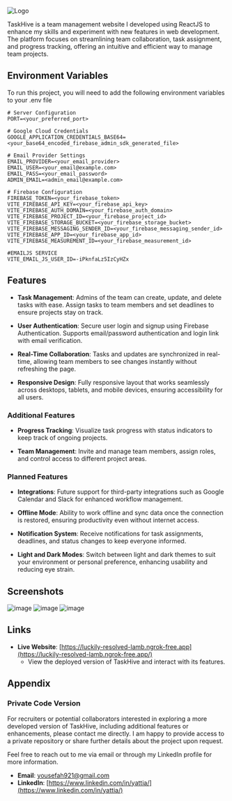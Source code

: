 ![Logo](https://github.com/user-attachments/assets/013d5707-0f1f-48db-8686-a9cae97b49d1)

TaskHive is a team management website I developed using ReactJS to enhance my skills and experiment with new features in web development. The platform focuses on streamlining team collaboration, task assignment, and progress tracking, offering an intuitive and efficient way to manage team projects.

## Environment Variables

To run this project, you will need to add the following environment variables to your .env file

```plaintext
# Server Configuration
PORT=<your_preferred_port>

# Google Cloud Credentials
GOOGLE_APPLICATION_CREDENTIALS_BASE64=<your_base64_encoded_firebase_admin_sdk_generated_file>

# Email Provider Settings
EMAIL_PROVIDER=<your_email_provider>
EMAIL_USER=<your_email@example.com>
EMAIL_PASS=<your_email_password>
ADMIN_EMAIL=<admin_email@example.com>

# Firebase Configuration
FIREBASE_TOKEN=<your_firebase_token>
VITE_FIREBASE_API_KEY=<your_firebase_api_key>
VITE_FIREBASE_AUTH_DOMAIN=<your_firebase_auth_domain>
VITE_FIREBASE_PROJECT_ID=<your_firebase_project_id>
VITE_FIREBASE_STORAGE_BUCKET=<your_firebase_storage_bucket>
VITE_FIREBASE_MESSAGING_SENDER_ID=<your_firebase_messaging_sender_id>
VITE_FIREBASE_APP_ID=<your_firebase_app_id>
VITE_FIREBASE_MEASUREMENT_ID=<your_firebase_measurement_id>

#EMAILJS SERVICE
VITE_EMAIL_JS_USER_ID=-iPknfaLz5IzCyHZx
```
## Features

- **Task Management**: Admins of the team can create, update, and delete tasks with ease. Assign tasks to team members and set deadlines to ensure projects stay on track.

- **User Authentication**: Secure user login and signup using Firebase Authentication. Supports email/password authentication and login link with email verification.

- **Real-Time Collaboration**: Tasks and updates are synchronized in real-time, allowing team members to see changes instantly without refreshing the page.


- **Responsive Design**: Fully responsive layout that works seamlessly across desktops, tablets, and mobile devices, ensuring accessibility for all users.

### Additional Features

- **Progress Tracking**: Visualize task progress with status indicators to keep track of ongoing projects.

- **Team Management**: Invite and manage team members, assign roles, and control access to different project areas.

### Planned Features

- **Integrations**: Future support for third-party integrations such as Google Calendar and Slack for enhanced workflow management.

- **Offline Mode**: Ability to work offline and sync data once the connection is restored, ensuring productivity even without internet access.

- **Notification System**: Receive notifications for task assignments, deadlines, and status changes to keep everyone informed.

- **Light and Dark Modes**: Switch between light and dark themes to suit your environment or personal preference, enhancing usability and reducing eye strain.



## Screenshots

![image](https://github.com/user-attachments/assets/e0ea8915-3bcb-4931-a958-4abf1c6dead8)
![image](https://github.com/user-attachments/assets/0b0c6209-e852-4267-af5b-b42d40fb03fc)
![image](https://github.com/user-attachments/assets/87ea6662-a687-4c79-9176-1e120d366758)



## Links

- **Live Website**: [https://luckily-resolved-lamb.ngrok-free.app](https://luckily-resolved-lamb.ngrok-free.app/)
  - View the deployed version of TaskHive and interact with its features.


## Appendix

### Private Code Version

For recruiters or potential collaborators interested in exploring a more developed version of TaskHive, including additional features or enhancements, please contact me directly. I am happy to provide access to a private repository or share further details about the project upon request.

Feel free to reach out to me via email or through my LinkedIn profile for more information.

- **Email**: [yousefah921@gmail.com](mailto:yousefah921@gmail.com)
- **LinkedIn**: [https://www.linkedin.com/in/yattia/](https://www.linkedin.com/in/yattia/)

